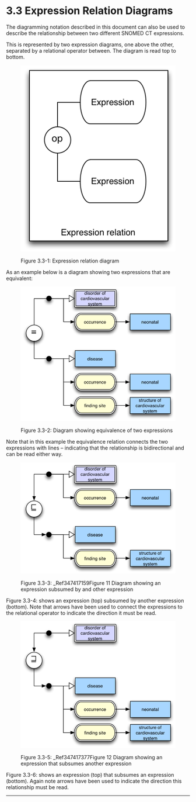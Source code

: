 # 3.3 Expression Relation Diagrams

The diagramming notation described in this document can also be used to describe the relationship between two different SNOMED CT expressions. 

This is represented by two expression diagrams, one above the other, separated by a relational operator between. The diagram is read top to bottom. 

<figure><img src="../images/29950799.png" alt="" title=""><figcaption><p>Figure 3.3-1: Expression relation diagram</p></figcaption></figure>

As an example below is a diagram showing two expressions that are equivalent:

<figure><img src="../images/29950800.png" alt="" title=""><figcaption><p>Figure 3.3-2: Diagram showing equivalence of two expressions</p></figcaption></figure>

Note that in this example the equivalence relation connects the two expressions with lines – indicating that the relationship is bidirectional and can be read either way. 

<figure><img src="../images/29950801.png" alt="" title=""><figcaption><p>Figure 3.3-3: _Ref347417159Figure 11 Diagram showing an expression subsumed by and other expression</p></figcaption></figure>

Figure 3.3-4: shows an expression (top) subsumed by another expression (bottom). Note that arrows have been used to connect the expressions to the relational operator to indicate the direction it must be read.

<figure><img src="../images/29950802.png" alt="" title=""><figcaption><p>Figure 3.3-5: _Ref347417377Figure 12 Diagram showing an expression that subsumes another expression</p></figcaption></figure>

Figure 3.3-6: shows an expression (top) that subsumes an expression (bottom). Again note arrows have been used to indicate the direction this relationship must be read.

* * *
